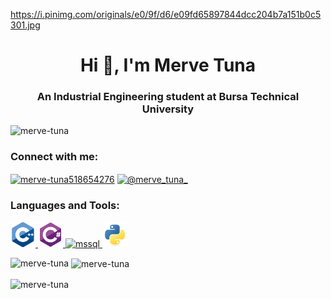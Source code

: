 https://i.pinimg.com/originals/e0/9f/d6/e09fd65897844dcc204b7a151b0c5301.jpg

<h1 align="center">Hi 👋, I'm Merve Tuna</h1>
<h3 align="center">An Industrial Engineering student at Bursa Technical University</h3>

<p align="left"> <img src="https://komarev.com/ghpvc/?username=merve-tuna&label=Profile%20views&color=0e75b6&style=flat" alt="merve-tuna" /> </p>

<h3 align="left">Connect with me:</h3>
<p align="left">
<a href="https://linkedin.com/in/merve-tuna518654276" target="blank"><img align="center" src="https://raw.githubusercontent.com/rahuldkjain/github-profile-readme-generator/master/src/images/icons/Social/linked-in-alt.svg" alt="merve-tuna518654276" height="30" width="40" /></a>
<a href="https://medium.com/@merve_tuna_" target="blank"><img align="center" src="https://raw.githubusercontent.com/rahuldkjain/github-profile-readme-generator/master/src/images/icons/Social/medium.svg" alt="@merve_tuna_" height="30" width="40" /></a>
</p>

<h3 align="left">Languages and Tools:</h3>
<p align="left"> <a href="https://www.w3schools.com/cpp/" target="_blank" rel="noreferrer"> <img src="https://raw.githubusercontent.com/devicons/devicon/master/icons/cplusplus/cplusplus-original.svg" alt="cplusplus" width="40" height="40"/> </a> <a href="https://www.w3schools.com/cs/" target="_blank" rel="noreferrer"> <img src="https://raw.githubusercontent.com/devicons/devicon/master/icons/csharp/csharp-original.svg" alt="csharp" width="40" height="40"/> </a> <a href="https://www.microsoft.com/en-us/sql-server" target="_blank" rel="noreferrer"> <img src="https://www.svgrepo.com/show/303229/microsoft-sql-server-logo.svg" alt="mssql" width="40" height="40"/> </a> <a href="https://www.python.org" target="_blank" rel="noreferrer"> <img src="https://raw.githubusercontent.com/devicons/devicon/master/icons/python/python-original.svg" alt="python" width="40" height="40"/> </a> </p>

<p><img align="left" src="https://github-readme-stats.vercel.app/api/top-langs?username=merve-tuna&show_icons=true&locale=en&layout=compact" alt="merve-tuna" /></p>

<p>&nbsp;<img align="center" src="https://github-readme-stats.vercel.app/api?username=merve-tuna&show_icons=true&locale=en" alt="merve-tuna" /></p>

<p><img align="center" src="https://github-readme-streak-stats.herokuapp.com/?user=merve-tuna&" alt="merve-tuna" /></p>
